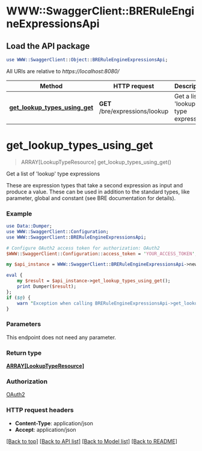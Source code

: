 # WWW::SwaggerClient::BRERuleEngineExpressionsApi

## Load the API package
```perl
use WWW::SwaggerClient::Object::BRERuleEngineExpressionsApi;
```

All URIs are relative to *https://localhost:8080/*

Method | HTTP request | Description
------------- | ------------- | -------------
[**get_lookup_types_using_get**](BRERuleEngineExpressionsApi.md#get_lookup_types_using_get) | **GET** /bre/expressions/lookup | Get a list of &#39;lookup&#39; type expressions


# **get_lookup_types_using_get**
> ARRAY[LookupTypeResource] get_lookup_types_using_get()

Get a list of 'lookup' type expressions

These are expression types that take a second expression as input and produce a value. These can be used in addition to the standard types, like parameter, global and constant (see BRE documentation for details).

### Example 
```perl
use Data::Dumper;
use WWW::SwaggerClient::Configuration;
use WWW::SwaggerClient::BRERuleEngineExpressionsApi;

# Configure OAuth2 access token for authorization: OAuth2
$WWW::SwaggerClient::Configuration::access_token = 'YOUR_ACCESS_TOKEN';

my $api_instance = WWW::SwaggerClient::BRERuleEngineExpressionsApi->new();

eval { 
    my $result = $api_instance->get_lookup_types_using_get();
    print Dumper($result);
};
if ($@) {
    warn "Exception when calling BRERuleEngineExpressionsApi->get_lookup_types_using_get: $@\n";
}
```

### Parameters
This endpoint does not need any parameter.

### Return type

[**ARRAY[LookupTypeResource]**](LookupTypeResource.md)

### Authorization

[OAuth2](../README.md#OAuth2)

### HTTP request headers

 - **Content-Type**: application/json
 - **Accept**: application/json

[[Back to top]](#) [[Back to API list]](../README.md#documentation-for-api-endpoints) [[Back to Model list]](../README.md#documentation-for-models) [[Back to README]](../README.md)

